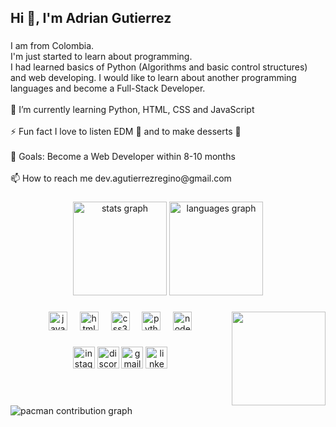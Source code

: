 <h2 align="left">Hi 👋, I'm Adrian Gutierrez</h2>

###

<p align="left">I am from Colombia.<br>I'm just started to learn about programming.<br>I had learned basics of Python (Algorithms and basic control structures) and web developing. I would like to learn about another programming languages and become a Full-Stack Developer.<br><br>🌱 I’m currently learning Python, HTML, CSS and JavaScript<br><br>⚡ Fun fact I love to listen EDM 🎵 and to make desserts 🎂<br><br>🎯 Goals: Become a Web Developer within 8-10 months<br><br>📫 How to reach me dev.agutierrezregino@gmail.com</p>

###

<div align="center">
  <img src="https://github-readme-stats.vercel.app/api?username=agutierrezreginodev&hide_title=false&hide_rank=false&show_icons=true&include_all_commits=true&count_private=true&disable_animations=false&theme=dracula&locale=en&hide_border=false" height="150" alt="stats graph"  />
  <img src="https://github-readme-stats.vercel.app/api/top-langs?username=agutierrezreginodev&locale=en&hide_title=false&layout=compact&card_width=320&langs_count=5&theme=dracula&hide_border=false" height="150" alt="languages graph"  />
</div>

###

<img align="right" height="150" src="https://media1.giphy.com/media/v1.Y2lkPTc5MGI3NjExamJoandyZ3p6cGczdDQwdHdpNXVyaXNzbTIxYnlieWNhdTZ2ZWc5ZSZlcD12MV9pbnRlcm5hbF9naWZfYnlfaWQmY3Q9Zw/OumCa12QC9CIvBe2c1/giphy.gif"  />

###

<div align="center">
  <img src="https://cdn.jsdelivr.net/gh/devicons/devicon/icons/javascript/javascript-original.svg" height="30" alt="javascript logo"  />
  <img width="12" />
  <img src="https://cdn.jsdelivr.net/gh/devicons/devicon/icons/html5/html5-original.svg" height="30" alt="html5 logo"  />
  <img width="12" />
  <img src="https://cdn.jsdelivr.net/gh/devicons/devicon/icons/css3/css3-original.svg" height="30" alt="css3 logo"  />
  <img width="12" />
  <img src="https://cdn.jsdelivr.net/gh/devicons/devicon/icons/python/python-original.svg" height="30" alt="python logo"  />
  <img width="12" />
  <img src="https://cdn.jsdelivr.net/gh/devicons/devicon/icons/nodejs/nodejs-original.svg" height="30" alt="nodejs logo"  />
</div>

###

<div align="center">
  <img src="https://img.shields.io/static/v1?message=Instagram&logo=instagram&label=&color=E4405F&logoColor=white&labelColor=&style=for-the-badge" height="35" alt="instagram logo"  />
  <img src="https://img.shields.io/static/v1?message=Discord&logo=discord&label=&color=7289DA&logoColor=white&labelColor=&style=for-the-badge" height="35" alt="discord logo"  />
  <img src="https://img.shields.io/static/v1?message=Gmail&logo=gmail&label=&color=D14836&logoColor=white&labelColor=&style=for-the-badge" height="35" alt="gmail logo"  />
  <img src="https://img.shields.io/static/v1?message=LinkedIn&logo=linkedin&label=&color=0077B5&logoColor=white&labelColor=&style=for-the-badge" height="35" alt="linkedin logo"  />
</div>

###

<br clear="both">

<picture>
  <source media="(prefers-color-scheme: dark)" srcset="https://raw.githubusercontent.com/agutierrezreginodev/agutierrezreginodev/output/pacman-contribution-graph-dark.svg">
  <source media="(prefers-color-scheme: light)" srcset="https://raw.githubusercontent.com/agutierrezreginodev/agutierrezreginodev/output/pacman-contribution-graph.svg">
  <img alt="pacman contribution graph" src="https://raw.githubusercontent.com/agutierrezreginodev/agutierrezreginodev/output/pacman-contribution-graph.svg">
</picture>

###

